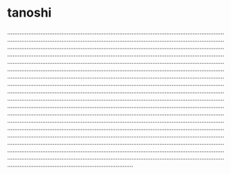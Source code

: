 # tanoshi
................................................................................................................................................................................................................................................................................................................................................................................................................................................................................................................................................................................................................................................................................................................................................................................................................................................................................................................................................................................................................................................................................................................................................................................................................................................................................................................................................................................................................................................................................................................................................................................................................................................................................................................................................................................................................................................................................................................................................................................................................................................................................................................................................................................................................................................................................................................................................................................................